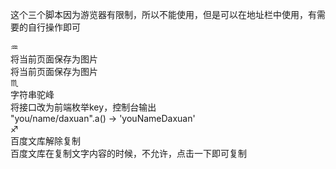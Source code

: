这个三个脚本因为游览器有限制，所以不能使用，但是可以在地址栏中使用，有需要的自行操作即可

<div class="tool" data-script="script/save-page-as-image.js">
    <div class="tool-icon">♒️</div>
    <div class="tool-info">
        <div class="tool-title">将当前页面保存为图片</div>
        <div class="tool-desc">将当前页面保存为图片</div>
    </div>
</div>

<div class="tool" data-script="script/camel-case-transform.js">
    <div class="tool-icon">♏️</div>
    <div class="tool-info">
        <div class="tool-title">字符串驼峰</div>
        <div class="tool-desc">将接口改为前端枚举key，控制台输出 <br> "you/name/daxuan".a() -> 'youNameDaxuan'</div>
    </div>
</div>

<div class="tool" data-script="script/baidu-wenku-de-duplication.js">
    <div class="tool-icon">♐️</div>
    <div class="tool-info">
        <div class="tool-title">百度文库解除复制</div>
        <div class="tool-desc">百度文库在复制文字内容的时候，不允许，点击一下即可复制</div>
    </div>
</div>

